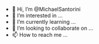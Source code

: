 - 👋 Hi, I’m @MichaelSantorini
- 👀 I’m interested in ...
- 🌱 I’m currently learning ...
- 💞️ I’m looking to collaborate on ...
- 📫 How to reach me ...

<!---
MichaelSantorini/MichaelSantorini is a ✨ special ✨ repository because its `README.md` (this file) appears on your GitHub profile.
You can click the Preview link to take a look at your changes.
--->
